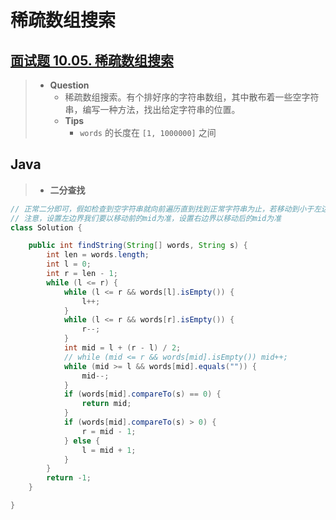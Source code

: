 # 稀疏数组搜索

## [面试题 10.05. 稀疏数组搜索](https://leetcode.cn/problems/sparse-array-search-lcci/)

> - **Question**
>   - 稀疏数组搜索。有个排好序的字符串数组，其中散布着一些空字符串，编写一种方法，找出给定字符串的位置。
>   - **Tips**
>     - `words` 的长度在 `[1, 1000000]` 之间

## Java

> - **二分查找**

```java
// 正常二分即可，假如检查到空字符串就向前遍历直到找到正常字符串为止，若移动到小于左边界，即为找不到正常字符串，重新设置左边界即可
// 注意，设置左边界我们要以移动前的mid为准，设置右边界以移动后的mid为准
class Solution {

    public int findString(String[] words, String s) {
        int len = words.length;
        int l = 0;
        int r = len - 1;
        while (l <= r) {
            while (l <= r && words[l].isEmpty()) {
                l++;
            }
            while (l <= r && words[r].isEmpty()) {
                r--;
            }
            int mid = l + (r - l) / 2;
            // while (mid <= r && words[mid].isEmpty()) mid++;
            while (mid >= l && words[mid].equals("")) {
                mid--;
            }
            if (words[mid].compareTo(s) == 0) {
                return mid;
            }
            if (words[mid].compareTo(s) > 0) {
                r = mid - 1;
            } else {
                l = mid + 1;
            }
        }
        return -1;
    }

}
```
